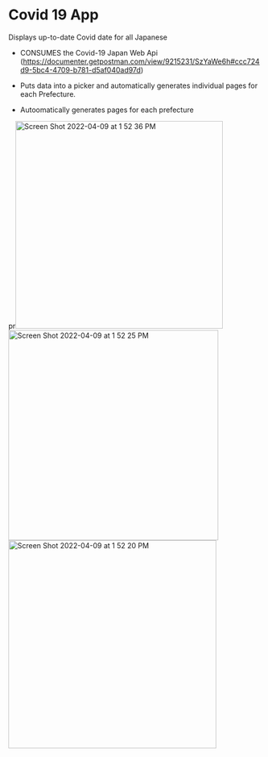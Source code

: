 # Covid 19 App
 Displays up-to-date Covid date for all Japanese
 
 - CONSUMES the Covid-19 Japan Web Api (https://documenter.getpostman.com/view/9215231/SzYaWe6h#ccc724d9-5bc4-4709-b781-d5af040ad97d)

- Puts data into a picker and automatically generates individual pages for each Prefecture.

- Autoomatically generates pages for each prefecture

pr<img width="412" alt="Screen Shot 2022-04-09 at 1 52 36 PM" src="https://user-images.githubusercontent.com/100133514/162557057-93b8f840-e53d-401d-9081-22f3a469118d.png">
<img width="417" alt="Screen Shot 2022-04-09 at 1 52 25 PM" src="https://user-images.githubusercontent.com/100133514/162557059-30192382-d757-42fc-9fd0-bf676e5424a9.png">
<img width="413" alt="Screen Shot 2022-04-09 at 1 52 20 PM" src="https://user-images.githubusercontent.com/100133514/162557060-34ee2dc2-8771-4286-8222-622d8002f7c7.png">

 
 
